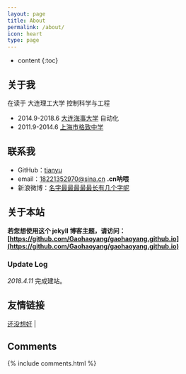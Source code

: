 ```yaml
---
layout: page
title: About
permalink: /about/
icon: heart
type: page
---
```


* content
{:toc}

## 关于我



在读于 大连理工大学 控制科学与工程

* 2014.9-2018.6 [大连海事大学](http://www.dlmu.edu.cn/xxgk/xxjj.htm) 自动化
* 2011.9-2014.6 [上海市格致中学]()

## 联系我

* GitHub：[tianyu](https://github.com/tianyugo)
* email：18221352970@sina.cn **.cn呐喂**
* 新浪微博：[名字最最最最最长有几个字呢](http://weibo.com/1005053273373195)


## 关于本站

**若您想使用这个 jekyll 博客主题，请访问：[https://github.com/Gaohaoyang/gaohaoyang.github.io](https://github.com/Gaohaoyang/gaohaoyang.github.io)**



### Update Log


*2018.4.11* 完成建站。




## 友情链接

[还没想好](http://.com) \|

## Comments

{% include comments.html %}

